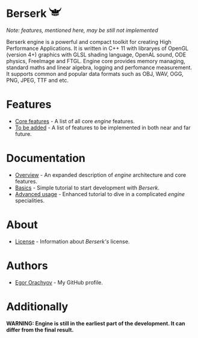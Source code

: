 # Berserk ![Logo](https://github.com/EgorOrachyov/Berserk/blob/master/Pictures/Berserk-Free-Logo-32.png)

*Note: features, mentioned here, may be still not implemented*

Berserk engine is a powerful and compact toolkit for creating High Performance Applications. It is written in C++ 11 with libraryes of OpenGL (version 4+) graphics with GLSL shading language, OpenAL sound, ODE physics, FreeImage and FTGL. Engine core provides memory managing, standard maths and linear algebra, logging and perfomance measurement. It supports common and popular data formats such as OBJ, WAV, OGG, PNG, JPEG, TTF and etc.

# Features

* [Core features](https://github.com/EgorOrachyov/Berserk/blob/master/Files/BlankSheet.md) - A list of all core *engine* features.
* [To be added](https://github.com/EgorOrachyov/Berserk/blob/master/Files/ToBeAdded.md) - A list of features to be implemented in both near and far future.

# Documentation

* [Overview](https://github.com/EgorOrachyov/Berserk/blob/master/Files/BlankSheet.md) - An expanded description of *engine* architecture and core features.
* [Basics](https://github.com/EgorOrachyov/Berserk/blob/master/Files/BlankSheet.md) - Simple tutorial to start development with *Berserk*.
* [Advanced usage](https://github.com/EgorOrachyov/Berserk/blob/master/Files/BlankSheet.md) - Enhanced tutorial to dive in a complicated *engine* specialities.

# About

* [License](https://github.com/EgorOrachyov/Berserk/blob/master/Files/BlankSheet.md) - Information about *Berserk's* license.

# Authors

* [Egor Orachyov](https://github.com/EgorOrachyov) - My GitHub profile.

# Additionally

**WARNING: Engine is still in the earliest part of the development. It can differ from the final result.**
